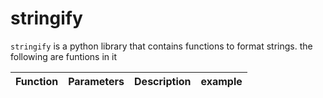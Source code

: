 # stringify
`stringify` is a python library that contains
functions to format strings.
the following are funtions in it

|Function  | Parameters | Description | example |
|----------|------------|-------------|---------|
